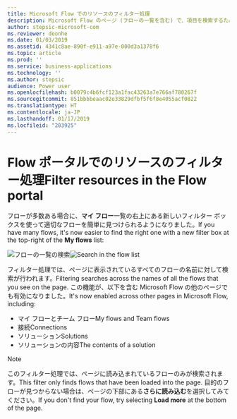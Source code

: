 ```yaml
---
title: Microsoft Flow でのリソースのフィルター処理
description: Microsoft Flow のページ (フローの一覧を含む) で、項目を検索するためのフィルター処理がサポートされるようになりました。
author: stepsic-microsoft-com
ms.reviewer: deonhe
ms.date: 01/03/2019
ms.assetid: 4341c8ae-890f-e911-a97e-000d3a1378f6
ms.topic: article
ms.prod: ''
ms.service: business-applications
ms.technology: ''
ms.author: stepsic
audience: Power user
ms.openlocfilehash: b0079c4b6fcf123a1fac43263a7e766af780267f
ms.sourcegitcommit: 851bbbbeaac02e33829dfbf5f6f8e4055acf0822
ms.translationtype: HT
ms.contentlocale: ja-JP
ms.lasthandoff: 01/17/2019
ms.locfileid: "203925"
---
```

# <a name="filter-resources-in-the-flow-portal"></a><span data-ttu-id="9a6e8-103">Flow ポータルでのリソースのフィルター処理</span><span class="sxs-lookup"><span data-stu-id="9a6e8-103">Filter resources in the Flow portal</span></span>




<span data-ttu-id="9a6e8-104">フローが多数ある場合に、**マイ フロー**一覧の右上にある新しいフィルター ボックスを使って適切なフローを簡単に見つけられるようになりました。</span><span class="sxs-lookup"><span data-stu-id="9a6e8-104">If you have many flows, it's now easier to find the right one with a new filter box at the top-right of the **My flows** list:</span></span>

<span data-ttu-id="9a6e8-105">![フローの一覧の検索](media/search-in-flow-list-1.png "フローの一覧の検索")</span><span class="sxs-lookup"><span data-stu-id="9a6e8-105">![Search in the flow list](media/search-in-flow-list-1.png "Search in the flow list")</span></span>

<span data-ttu-id="9a6e8-106">フィルター処理では、ページに表示されているすべてのフローの名前に対して検索が行われます。</span><span class="sxs-lookup"><span data-stu-id="9a6e8-106">Filtering searches across the names of all the flows that you see on the page.</span></span> <span data-ttu-id="9a6e8-107">この機能が、以下を含む Microsoft Flow の他のページでも有効になりました。</span><span class="sxs-lookup"><span data-stu-id="9a6e8-107">It's now enabled across other pages in Microsoft Flow, including:</span></span>

- <span data-ttu-id="9a6e8-108">マイ フローとチーム フロー</span><span class="sxs-lookup"><span data-stu-id="9a6e8-108">My flows and Team flows</span></span>
- <span data-ttu-id="9a6e8-109">接続</span><span class="sxs-lookup"><span data-stu-id="9a6e8-109">Connections</span></span>
- <span data-ttu-id="9a6e8-110">ソリューション</span><span class="sxs-lookup"><span data-stu-id="9a6e8-110">Solutions</span></span>
- <span data-ttu-id="9a6e8-111">ソリューションの内容</span><span class="sxs-lookup"><span data-stu-id="9a6e8-111">The contents of a solution</span></span>

> [!NOTE]
> <span data-ttu-id="9a6e8-112">このフィルター処理では、ページに読み込まれているフローのみが検索されます。</span><span class="sxs-lookup"><span data-stu-id="9a6e8-112">This filter only finds flows that have been loaded into the page.</span></span> <span data-ttu-id="9a6e8-113">目的のフローが見つからない場合は、ページの下部にある**さらに読み込む**を選択してみてください。</span><span class="sxs-lookup"><span data-stu-id="9a6e8-113">If you don't find your flow, try selecting **Load more** at the bottom of the page.</span></span>

